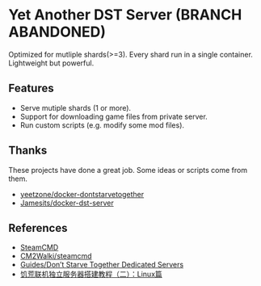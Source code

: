# Yet Another DST Server (BRANCH ABANDONED)

Optimized for mutliple shards(>=3). Every shard run in a single container. Lightweight but powerful.

## Features

- Serve mutiple shards (1 or more).
- Support for downloading game files from private server.
- Run custom scripts (e.g. modify some mod files).

## Thanks

These projects have done a great job. Some ideas or scripts come from them.

- [yeetzone/docker-dontstarvetogether](https://github.com/yeetzone/docker-dontstarvetogether)
- [Jamesits/docker-dst-server](https://github.com/Jamesits/docker-dst-server)

## References

- [SteamCMD](https://developer.valvesoftware.com/wiki/SteamCMD)
- [CM2Walki/steamcmd](https://github.com/CM2Walki/steamcmd)
- [Guides/Don’t Starve Together Dedicated Servers](https://dontstarve.fandom.com/wiki/Guides/Don%E2%80%99t_Starve_Together_Dedicated_Servers)
- [饥荒联机独立服务器搭建教程（二）：Linux篇](http://blog.ttionya.com/article-1233.html)

